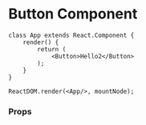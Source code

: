 Button Component
===========================
```playground_norender
class App extends React.Component {
    render() {
        return (
            <Button>Hello2</Button>
        );
    }
}

ReactDOM.render(<App/>, mountNode);
```

### Props